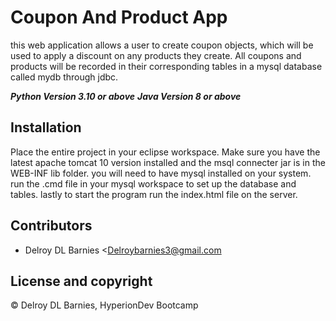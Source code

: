 # Coupon And Product App

this web application allows a user to create coupon objects, which will be used to apply a discount on any products they create. All coupons and products 
will be recorded in their corresponding tables in a mysql database called mydb through jdbc.

***Python Version 3.10 or above***
***Java Version 8 or above***


## Installation

Place the entire project in your eclipse workspace. Make sure you have the latest apache tomcat 10 version installed and the msql connecter jar is in the
WEB-INF lib folder. you will need to have mysql installed on your system. run the .cmd file in your mysql workspace to set up the database and tables. lastly
to start the program run the index.html file on the server.

## Contributors

- Delroy DL Barnies <Delroybarnies3@gmail.com

## License and copyright

© Delroy DL Barnies, HyperionDev Bootcamp
